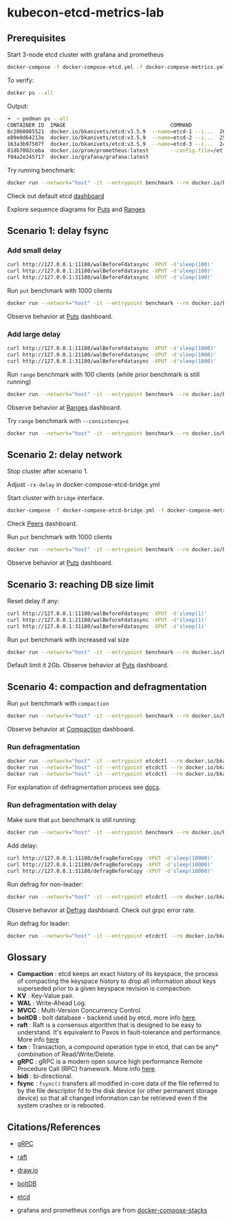 # kubecon-etcd-metrics-lab

## Prerequisites

Start 3-node etcd cluster with grafana and prometheus
```bash
docker-compose -f docker-compose-etcd.yml -f docker-compose-metrics.yml up
```
To verify:
```bash
docker ps --all
```
Output:
```bash
➜  ~ podman ps --all
CONTAINER ID  IMAGE                                  COMMAND               CREATED         STATUS         PORTS                                              NAMES
8c2060085521  docker.io/bkanivets/etcd:v3.5.9  --name=etcd-1 --i...  26 seconds ago  Up 21 seconds  0.0.0.0:2379->2379/tcp, 0.0.0.0:11180->11180/tcp   kubecon-etcd-metrics-lab_etcd-1_1
e89e0d64213e  docker.io/bkanivets/etcd:v3.5.9  --name=etcd-2 --i...  25 seconds ago  Up 20 seconds  0.0.0.0:21180->11180/tcp, 0.0.0.0:22379->2379/tcp  kubecon-etcd-metrics-lab_etcd-2_1
163a3b97507f  docker.io/bkanivets/etcd:v3.5.9  --name=etcd-3 --i...  24 seconds ago  Up 19 seconds  0.0.0.0:31180->11180/tcp, 0.0.0.0:32379->2379/tcp  kubecon-etcd-metrics-lab_etcd-3_1
81db7802ceba  docker.io/prom/prometheus:latest       --config.file=/et...  23 seconds ago  Up 18 seconds  0.0.0.0:9090->9090/tcp                             kubecon-etcd-metrics-lab_prometheus_1
f04a2e245717  docker.io/grafana/grafana:latest                             21 seconds ago  Up 17 seconds  0.0.0.0:3000->3000/tcp                             kubecon-etcd-metrics-lab_grafana_1
```

Try running benchmark:
```bash
docker run --network="host" -it --entrypoint benchmark --rm docker.io/bkanivets/etcd:v3.5.9 --endpoints=127.0.0.1:2379,127.0.0.1:22379,127.0.0.1:32379 --clients=27 --conns=20 put --sequential-keys --key-space-size=100000 --total=100000
```

Check out default etcd [dashboard](http://localhost:3000/d/e3f3beda-14fe-47ad-a431-c8227c997a53/etcd-by-prometheus)

Explore sequence diagrams for [Puts](https://mermaid.live/edit#pako:eNqNVdmO2jAU_RXLTzMqiQhhCX5AoouqSt0E7YxURULGvgzRECfjOAwU8e-9DmsgZAov4S7nnLuFDRWJBMpoBi85KAEfI_6keRyqabIin3UqQhUqgp-UaxOJKOXKkKWPDvd5OQa9BB0qUDJU5wFghMwKp_sJHw9xFnPEZ-YaUaPV_Y5Srl1nWDZqF1Qwljlf-cJ9HH69KYSn6SIC_eDvdHxbCnFNFqPVfdSRgYcIXm_4IyVhVVH1lItnNLrvuRHzXysrMFQ8N4nK46mt36KVe-cMBu8qm8XIz9zc3VfmOIOygWUGVYCcmMRgE74ocUishLacx34jj07SJIP6FGdQrTItkvkim6RYeaSeztmPJM5FmYc5MvJqW01GwOWaiDlXVxoOoRZhP2FGxnx51Ls3IsXRjQ-TWbZWYiJzzU2UqEkGIlEyc39MC9yKYo9EpVJPSk-ViiSOI3Pq9xhMPd7NEe-qt4u5FtXll6dWtc2MDG1-hYJjiE0tL3Zpu8ouG3yxyIz8VhmfwRheatNOx1GH7wwutdjfkzQ3-34OpaytpqahRStHkOULfElF_M2e3lrrs2nveOtnXZ7SxXHaVqCkNFEZ_N85o2i5qDrntxJJkYlXeGvfLwbrVIz6Q7Hdd_cEEHFNvGYzzqqTncFV8t6wP5Ha89t9aYPGoGMeSfwP2liekJo5xBBSho-S6-eQhmqLcfZFOsajpszoHBo0TyU3h_8rymY4LLTii5iyDV1R1u65Hb_lt4Ou3wq8VqdB15Q5bbfZ6bS7_X7Q7_W6Xc_bNujfJEEADz1eP-gEvU4r6AW-5xdofwqnpdz-AxFKhD0) and [Ranges](https://mermaid.live/edit#pako:eNqFVMGOmzAQ_RXLp1YNKOAtJD4gVdo97KWVsu0eKqTIsScJChhqG5I0yr_XZstqYVmCL8jz3ps3M7YvmJcCMMUa_tQgOdxnbKdYkUq3KqZMxrOKSYMaoiruH5onUA2oYRQMF7qN-A_2twNtyhNasa1JJbLfW4Kyu_53m_t96I2WQ72AQIoPM7KqyjNQz6SPKBrO_RUw8ZzBsR_aMH6wim305-mlWFabUtbFxvl2lvoFe0nyZbRIaguUO_j0eZTlJf0Nqo21AWJtSsNy_1Hyjjgq7rK-dspmsnYfpYDTNMlLxp3qvDyuldVYZ04E9HsXr8m8QcHdJCg6qsxAa-WM-J7JG_bH5jTo2RjEUXsDHHB6MQfuj5SibakQML5HChqKfknNtjCh4CWDbMph_zfomxAf5p2obwW6zs10jVNnyvKrUmq40eHBCRvj3jqVdowiHzuVt4ioZWZyt9bASym0_2PTmnQC3cIzXIAqWCbsQ3Nxwik2eyggxdT-CqYOKU7l1eLcJXw6S46pUTXMcF0JZrpHCdMty7XdtXcY0ws-YRou_DmZLxfBPCKLuzCOyQyfMY1jP4yigERBtLwjJLrO8N-ytAJzf0m-hlEYBDFZxhYTtWq_26BLef0HJo_FLg)

## Scenario 1: delay fsync

### Add small delay
```bash
curl http://127.0.0.1:11180/walBeforeFdatasync -XPUT -d'sleep(100)'
curl http://127.0.0.1:21180/walBeforeFdatasync -XPUT -d'sleep(100)'
curl http://127.0.0.1:31180/walBeforeFdatasync -XPUT -d'sleep(100)'
```

Run `put` benchmark with 1000 clients
```bash
docker run --network="host" -it --entrypoint benchmark --rm docker.io/bkanivets/etcd:v3.5.9 --endpoints=127.0.0.1:2379,127.0.0.1:22379,127.0.0.1:32379 --clients=1000 --conns=1000 put --sequential-keys --key-space-size=100000 --total=100000
```
Observe behavior at [Puts](http://localhost:3000/d/ac2a8573-2a57-4b18-a9fd-d007b565f5e6/puts) dashboard.

### Add large delay
```bash
curl http://127.0.0.1:11180/walBeforeFdatasync -XPUT -d'sleep(1000)'
curl http://127.0.0.1:21180/walBeforeFdatasync -XPUT -d'sleep(1000)'
curl http://127.0.0.1:31180/walBeforeFdatasync -XPUT -d'sleep(1000)'
```

Run `range` benchmark with 100 clients (while prior benchmark is still running)
```bash
docker run --network="host" -it --entrypoint benchmark --rm docker.io/bkanivets/etcd:v3.5.9 --endpoints=127.0.0.1:2379,127.0.0.1:22379,127.0.0.1:32379 --clients=100 --conns=100 range /
```

Observe behavior at [Ranges](http://localhost:3000/d/ad0da30b-2128-4455-8cef-31424b06b7b9/ranges) dashboard.

Try `range` benchmark with `--consistency=s`
```bash
docker run --network="host" -it --entrypoint benchmark --rm docker.io/bkanivets/etcd:v3.5.9 --endpoints=127.0.0.1:2379,127.0.0.1:22379,127.0.0.1:32379 --clients=100 --conns=100 --consistency=s range /
```

## Scenario 2: delay network

Stop cluster after scenario 1.

Adjust `-rx-delay` in docker-compose-etcd-bridge.yml

Start cluster with `bridge` interface.
```bash
docker-compose -f docker-compose-etcd-bridge.yml -f docker-compose-metrics.yml up
```

Check [Peers](http://localhost:3000/d/f3469871-37dd-4af7-acb1-ef0c1f7d5747/peers) dashboard.

Run `put` benchmark with 1000 clients
```bash
docker run --network="host" -it --entrypoint benchmark --rm docker.io/bkanivets/etcd:v3.5.9 --endpoints=127.0.0.1:2379,127.0.0.1:22379,127.0.0.1:32379 --clients=1000 --conns=1000 put --sequential-keys --key-space-size=100000 --total=100000
```
Observe behavior at [Puts](http://localhost:3000/d/ac2a8573-2a57-4b18-a9fd-d007b565f5e6/puts) dashboard.


## Scenario 3: reaching DB size limit
Reset delay if any:
```bash
curl http://127.0.0.1:11180/walBeforeFdatasync -XPUT -d'sleep(1)'
curl http://127.0.0.1:21180/walBeforeFdatasync -XPUT -d'sleep(1)'
curl http://127.0.0.1:31180/walBeforeFdatasync -XPUT -d'sleep(1)'
```

Run `put` benchmark with increased val size
```bash
docker run --network="host" -it --entrypoint benchmark --rm docker.io/bkanivets/etcd:v3.5.9 --endpoints=127.0.0.1:2379,127.0.0.1:22379,127.0.0.1:32379 --clients=100 --conns=100 put --sequential-keys --val-size=10000 --key-space-size=100000 --total=10000000
```

Default limit it 2Gb. Observe behavior at [Puts](http://localhost:3000/d/ac2a8573-2a57-4b18-a9fd-d007b565f5e6/puts) dashboard.

## Scenario 4: compaction and defragmentation

Run `put` benchmark with `compaction`
```bash
docker run --network="host" -it --entrypoint benchmark --rm docker.io/bkanivets/etcd:v3.5.9 --endpoints=127.0.0.1:2379,127.0.0.1:22379,127.0.0.1:32379 --clients=100 --conns=100 put --sequential-keys --val-size=100 --key-space-size=100000 --total=10000000 compact-index-delta=100 --compact-interval=10s
```

Observe behavior at [Compaction](http://localhost:3000/d/eb5c5196-8de5-4435-9a7d-d2bb4da869f4/compaction) dashboard.

### Run defragmentation

```bash
docker run --network="host" -it --entrypoint etcdctl --rm docker.io/bkanivets/etcd:v3.5.9 defrag --endpoints=127.0.0.1:2379
docker run --network="host" -it --entrypoint etcdctl --rm docker.io/bkanivets/etcd:v3.5.9 defrag --endpoints=127.0.0.1:22379
docker run --network="host" -it --entrypoint etcdctl --rm docker.io/bkanivets/etcd:v3.5.9 defrag --endpoints=127.0.0.1:32379
```

For explanation of defragmentation process see [docs](https://etcd.io/docs/v3.5/op-guide/maintenance/#defragmentation).

### Run defragmentation with delay

Make sure that `put` benchmark is still running:
```bash
docker run --network="host" -it --entrypoint benchmark --rm docker.io/bkanivets/etcd:v3.5.9 --endpoints=127.0.0.1:2379,127.0.0.1:22379,127.0.0.1:32379 --clients=100 --conns=100 put --sequential-keys --val-size=100 --key-space-size=100000 --total=10000000 compact-index-delta=100 --compact-interval=10s
```

Add delay:
```bash
curl http://127.0.0.1:11180/defragBeforeCopy -XPUT -d'sleep(10000)'
curl http://127.0.0.1:21180/defragBeforeCopy -XPUT -d'sleep(10000)'
curl http://127.0.0.1:31180/defragBeforeCopy -XPUT -d'sleep(10000)'
```

Run defrag for non-leader:
```bash
docker run --network="host" -it --entrypoint etcdctl --rm docker.io/bkanivets/etcd:v3.5.9 defrag --endpoints=127.0.0.1:32379
```

Observe behavior at [Defrag](http://localhost:3000/d/bb7bc45f-5370-401d-8212-3408c6936f5c/defrag) dashboard. Check out grpc error rate.

Run defrag for leader:
```bash
docker run --network="host" -it --entrypoint etcdctl --rm docker.io/bkanivets/etcd:v3.5.9 defrag --endpoints=127.0.0.1:2379
```

## Glossary

- **Compaction** : etcd keeps an exact history of its keyspace, the process of compacting the keyspace history to drop all information about keys superseded prior to a given keyspace revision is compaction.
- **KV** : Key-Value pair.
- **WAL** : Write-Ahead Log.
- **MVCC** : Multi-Version Concurrency Control.
- **boltDB** : bolt database - backend used by etcd, more info [here](https://github.com/boltdb/bolt).
- **raft** : Raft is a consensus algorithm that is designed to be easy to understand. It's equivalent to Paxos in fault-tolerance and performance. More info [here](https://raft.github.io)
- **txn** : Transaction, a compound operation type in etcd, that can be any* combination of Read/Write/Delete.
- **gRPC** : gRPC is a modern open source high performance Remote Procedure Call (RPC) framework. More info [here](https://grpc.io/).
- **bidi** : bi-directional.
- **fsync** : `fsync()` transfers all modified in-core data of the file referred to by the file descriptor fd to the disk device (or other permanent storage device) so that all changed information can be retrieved even if the system crashes or is rebooted.

## Citations/References

- [gRPC](https://grpc.io)
- [raft](https://raft.github.io/)
- [draw.io](https://draw.io)
- [boltDB](https://github.com/boltdb/bolt.git)
- [etcd](https://etcd.io/)

- grafana and prometheus configs are from [docker-compose-stacks](https://github.com/ninadingole/docker-compose-stacks)
